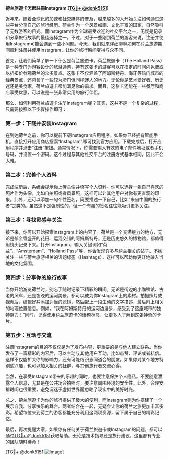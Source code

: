 **荷兰旅遊卡怎麽註冊instagram [[TG💪+ @donk5151](https://t.me/s/donk5151)]**

近年来，随着全球化的加速和社交媒体的普及，越来越多的人开始关注如何通过这些平台分享自己的旅行经历。荷兰作为一个风景如画、文化丰富的国家，自然吸引了无数游客的目光。而Instagram作为全球最受欢迎的社交平台之一，无疑是记录和分享旅行故事的最佳选择之一。不过，对于一些刚到荷兰的游客来说，注册并使用Instagram可能会遇到一些小问题。今天，我们就来详细聊聊如何在荷兰旅游期间顺利注册并使用Instagram，让你的旅行瞬间变得与众不同。

首先，让我们简单了解一下什么是荷兰旅遊卡。荷兰旅遊卡（The Holland Pass）是一种专门为游客设计的旅游通票，持有这张卡的游客可以在指定的时间内免费或以折扣价参观荷兰的众多景点。这张卡不仅涵盖了阿姆斯特丹、海牙等热门城市的经典景点，还包含了一些较为冷门但同样迷人的地方。无论你是艺术爱好者、历史迷还是美食家，荷兰旅遊卡都能满足你的需求。而且，这张卡还能在一些餐厅和商店享受优惠，可以说是一张非常实用的旅行伴侣。

那么，如何利用荷兰旅遊卡注册Instagram呢？其实，这并不是一个复杂的过程，只需要按照以下步骤操作即可：

### **第一步：下载并安装Instagram**
在到达荷兰之前，你可以提前下载Instagram应用程序。如果你已经拥有智能手机，直接打开应用商店搜索“Instagram”即可找到官方应用。下载完成后，打开应用程序并点击“注册”按钮。通常情况下，你需要输入有效的电子邮件地址或者手机号码，并设置一个密码。这个过程与其他社交平台的注册方式基本相同，因此不会太难。

### **第二步：完善个人资料**
完成注册后，系统会提示你上传头像并填写个人资料。你可以选择一张自己喜欢的照片作为头像，比如自拍照或者风景照，这样可以让其他用户对你有更直观的印象。此外，还可以添加一句个性签名，简要描述一下自己，比如“来自中国的旅行者”之类的。虽然这不是强制性的，但一个有趣的签名往往能吸引更多关注。

### **第三步：寻找灵感与关注**
接下来，你可以开始探索Instagram上的内容了。荷兰是一个充满魅力的地方，无论是郁金香盛开的花田、运河交错的阿姆斯特丹，还是历史悠久的博物馆，都值得用镜头记录下来。打开Instagram，输入关键词如“荷兰”、“Amsterdam”、“Holland Pass”等，你会发现许多与荷兰相关的帖子。不妨关注一些与荷兰旅游相关的话题标签（Hashtags），这样可以帮助你更好地融入当地的文化氛围。

### **第四步：分享你的旅行故事**
当你开始游览荷兰时，别忘了随时记录下精彩的瞬间。无论是街边的小咖啡馆、古老的风车，还是夜晚的运河美景，都可以成为你Instagram上的素材。拍摄照片或视频后，编辑好并添加适当的滤镜，然后配上一段生动的文字描述，最后附上相关的地理位置信息。例如，“我在阿姆斯特丹的运河边漫步，感受到了这座城市的独特魅力！”同时，记得使用荷兰旅遊卡的话题标签，让更多人了解到这张神奇的卡片。

### **第五步：互动与交流**
注册Instagram的目的不仅仅是为了发布内容，更重要的是与他人建立联系。当你发布了一篇精彩的内容后，可以主动与其他用户互动，比如点赞、评论或者私信。这样不仅能扩大你的影响力，还有可能结识志同道合的朋友。如果你对某个地方特别感兴趣，也可以加入相关的社群，与其他旅行者交流心得。

当然，在享受Instagram带来的乐趣的同时，也要注意保护个人隐私。不要随意泄露个人信息，尤其是在公共场合拍照时，要注意周围环境的安全性。此外，合理安排时间也很重要，避免沉迷于虚拟世界而忽略了现实中的美好时光。

总之，荷兰旅遊卡为你的旅行提供了极大的便利，而Instagram则为你搭建了一个展示自我、分享快乐的舞台。两者结合在一起，无疑会让你的荷兰之旅更加丰富多彩。希望每位来到荷兰的游客都能充分利用这两项资源，留下属于自己的精彩记忆。

最后，再次提醒大家，如果你有任何关于荷兰旅遊卡或Instagram的问题，都可以通过[TG💪+ @donk5151](https://t.me/s/donk5151)获取帮助。无论是技术指导还是旅行建议，这里都有专业的团队随时待命！

[[TG💪+ @donk5151](https://t.me/s/donk5151) ![Image](https://i.postimg.cc/rwNCRYN7/Snipaste-2025-04-30-17-27-05.png)]